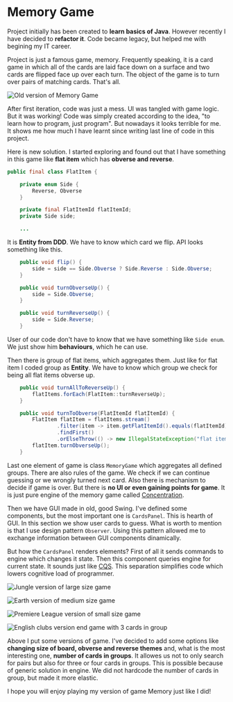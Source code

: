 Memory Game
==========

Project initially has been created to **learn basics of Java**. However recently I have decided to **refactor it**. Code became legacy, but helped me with begining my IT career.

Project is just a famous game, memory. Frequently speaking, it is a card game in which all of the cards are laid face down on a surface and two cards are flipped face up over each turn. The object of the game is to turn over pairs of matching cards. That's all.

![Old version of Memory Game](/doc/old_memory.png)

After first iteration, code was just a mess. UI was tangled with game logic. But it was working! Code was simply created according to the idea, "to learn how to program, just program". But nowadays it looks terrible for me. It shows me how much I have learnt since writing last line of code in this project.

Here is new solution. I started exploring and found out that I have something in this game like **flat item** which has **obverse and reverse**.

```java
public final class FlatItem {

    private enum Side {
        Reverse, Obverse
    }

    private final FlatItemId flatItemId;
    private Side side;

    ...

```

It is **Entity from DDD**. We have to know which card we flip. API looks something like this.

```java
    public void flip() {
        side = side == Side.Obverse ? Side.Reverse : Side.Obverse;
    }

    public void turnObverseUp() {
        side = Side.Obverse;
    }

    public void turnReverseUp() {
        side = Side.Reverse;
    }
```

User of our code don't have to know that we have something like `Side enum`. We just show him **behaviours**, which he can use.

Then there is group of flat items, which aggregates them. Just like for flat item I coded group as **Entity**. We have to know which group we check for being all flat items obverse up.

```java
    public void turnAllToReverseUp() {
        flatItems.forEach(FlatItem::turnReverseUp);
    }

    public void turnToObverse(FlatItemId flatItemId) {
        FlatItem flatItem = flatItems.stream()
                .filter(item -> item.getFlatItemId().equals(flatItemId))
                .findFirst()
                .orElseThrow(() -> new IllegalStateException("flat item " + flatItemId + " does not belong to group"));
        flatItem.turnObverseUp();
    }
```

Last one element of game is class `MemoryGame` which aggregates all defined groups. There are also rules of the game. We check if we can continue guessing or we wrongly turned next card. Also there is mechanism to decide if game is over. But there is **no UI or even gaining points for game**. It is just pure engine of the memory game called [Concentration](https://en.wikipedia.org/wiki/Concentration_\(card_game\)).

Then we have GUI made in old, good Swing. I've defined some components, but the most important one is `CardsPanel`. This is hearth of GUI. In this section we show user cards to guess. What is worth to mention is that I use design pattern `Observer`. Using this pattern allowed me to exchange information between GUI components dinamically.

But how the `CardsPanel` renders elements? First of all it sends commands to engine which changes it state. Then this component queries engine for current state. It sounds just like [CQS](https://en.wikipedia.org/wiki/Command%E2%80%93query_separation). This separation simplifies code which lowers cognitive load of programmer.

![Jungle version of large size game](/doc/new_memory_1.png)

![Earth version of medium size game](/doc/new_memory_2.png)

![Premiere League version of small size game](/doc/new_memory_3.png)

![English clubs version end game with 3 cards in group](/doc/new_memory_4.png)

Above I put some versions of game. I've decided to add some options like **changing size of board, obverse and reverse themes** and, what is the most interesting one, **number of cards in groups**. It allowes us not to only search for pairs but also for three or four cards in groups. This is possible because of generic solution in engine. We did not hardcode the number of cards in group, but made it more elastic.

I hope you will enjoy playing my version of game Memory just like I did!
